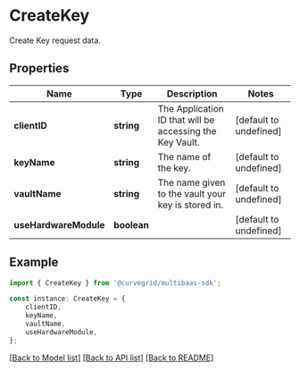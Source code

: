 # CreateKey

Create Key request data.

## Properties

Name | Type | Description | Notes
------------ | ------------- | ------------- | -------------
**clientID** | **string** | The Application ID that will be accessing the Key Vault. | [default to undefined]
**keyName** | **string** | The name of the key. | [default to undefined]
**vaultName** | **string** | The name given to the vault your key is stored in. | [default to undefined]
**useHardwareModule** | **boolean** |  | [default to undefined]

## Example

```typescript
import { CreateKey } from '@curvegrid/multibaas-sdk';

const instance: CreateKey = {
    clientID,
    keyName,
    vaultName,
    useHardwareModule,
};
```

[[Back to Model list]](../README.md#documentation-for-models) [[Back to API list]](../README.md#documentation-for-api-endpoints) [[Back to README]](../README.md)
